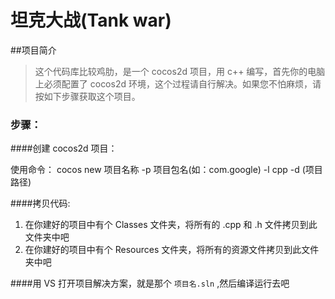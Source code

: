 # 坦克大战(Tank war)
##项目简介
> 这个代码库比较鸡肋，是一个 cocos2d 项目，用 c++ 编写，首先你的电脑上必须配置了 cocos2d 环境，这个过程请自行解决。如果您不怕麻烦，请按如下步骤获取这个项目。

### 步骤：
####创建 cocos2d 项目：

使用命令： cocos new 项目名称 -p 项目包名(如：com.google) -l cpp -d (项目路径)

####拷贝代码:

1. 在你建好的项目中有个 Classes 文件夹，将所有的 .cpp 和 .h 文件拷贝到此文件夹中吧
2. 在你建好的项目中有个 Resources 文件夹，将所有的资源文件拷贝到此文件夹中吧

####用 VS 打开项目解决方案，就是那个  `项目名.sln` ,然后编译运行去吧
